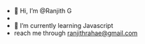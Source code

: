 - 👋 Hi, I’m @Ranjith G
- 
- 🌱 I’m currently learning Javascript
-   reach me through ranjithrahae@gmail.com
